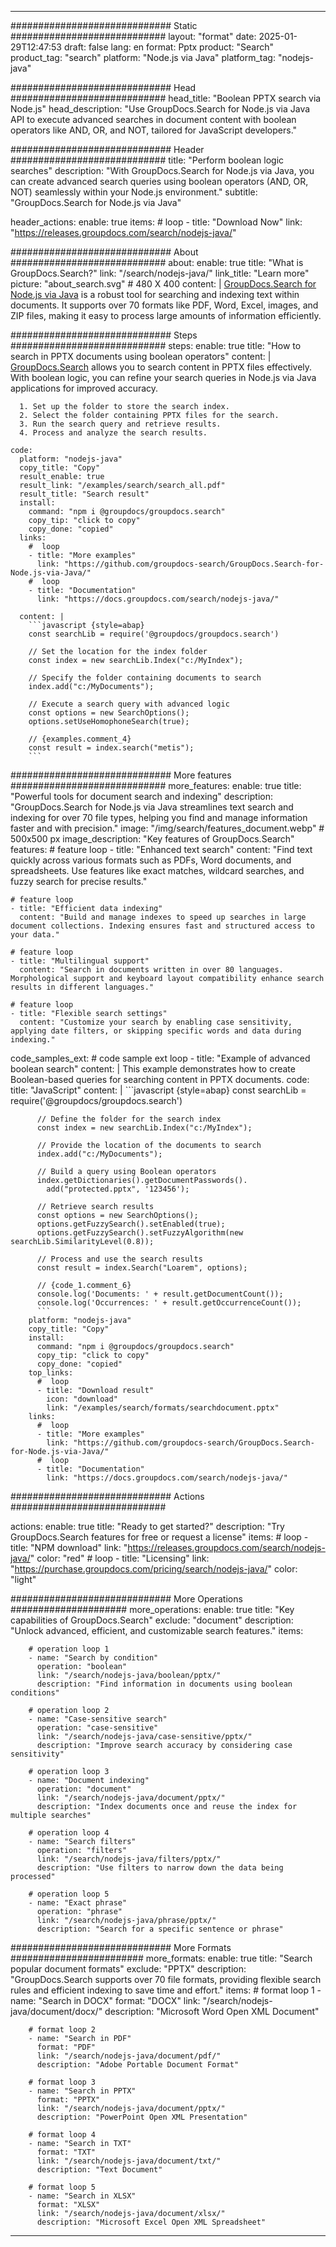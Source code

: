 
---
############################# Static ############################
layout: "format"
date:  2025-01-29T12:47:53
draft: false
lang: en
format: Pptx
product: "Search"
product_tag: "search"
platform: "Node.js via Java"
platform_tag: "nodejs-java"

############################# Head ############################
head_title: "Boolean PPTX search via Node.js"
head_description: "Use GroupDocs.Search for Node.js via Java API to execute advanced searches in document content with boolean operators like AND, OR, and NOT, tailored for JavaScript developers."

############################# Header ############################
title: "Perform boolean logic searches" 
description: "With GroupDocs.Search for Node.js via Java, you can create advanced search queries using boolean operators (AND, OR, NOT) seamlessly within your Node.js environment."
subtitle: "GroupDocs.Search for Node.js via Java" 

header_actions:
  enable: true
  items:
    #  loop
    - title: "Download Now"
      link: "https://releases.groupdocs.com/search/nodejs-java/"
      
############################# About ############################
about:
    enable: true
    title: "What is GroupDocs.Search?"
    link: "/search/nodejs-java/"
    link_title: "Learn more"
    picture: "about_search.svg" # 480 X 400
    content: |
       [GroupDocs.Search for Node.js via Java](/search/nodejs-java/) is a robust tool for searching and indexing text within documents. It supports over 70 formats like PDF, Word, Excel, images, and ZIP files, making it easy to process large amounts of information efficiently.

############################# Steps ############################
steps:
    enable: true
    title: "How to search in PPTX documents using boolean operators"
    content: |
      [GroupDocs.Search](/search/nodejs-java/) allows you to search content in PPTX files effectively. With boolean logic, you can refine your search queries in Node.js via Java applications for improved accuracy.
      
      1. Set up the folder to store the search index.
      2. Select the folder containing PPTX files for the search.
      3. Run the search query and retrieve results.
      4. Process and analyze the search results.
   
    code:
      platform: "nodejs-java"
      copy_title: "Copy"
      result_enable: true
      result_link: "/examples/search/search_all.pdf"
      result_title: "Search result"
      install:
        command: "npm i @groupdocs/groupdocs.search"
        copy_tip: "click to copy"
        copy_done: "copied"
      links:
        #  loop
        - title: "More examples"
          link: "https://github.com/groupdocs-search/GroupDocs.Search-for-Node.js-via-Java/"
        #  loop
        - title: "Documentation"
          link: "https://docs.groupdocs.com/search/nodejs-java/"
          
      content: |
        ```javascript {style=abap}
        const searchLib = require('@groupdocs/groupdocs.search')

        // Set the location for the index folder
        const index = new searchLib.Index("c:/MyIndex");

        // Specify the folder containing documents to search
        index.add("c:/MyDocuments");

        // Execute a search query with advanced logic
        const options = new SearchOptions();
        options.setUseHomophoneSearch(true);

        // {examples.comment_4}
        const result = index.search("metis");
        ```            

############################# More features ############################
more_features:
  enable: true
  title: "Powerful tools for document search and indexing"
  description: "GroupDocs.Search for Node.js via Java streamlines text search and indexing for over 70 file types, helping you find and manage information faster and with precision."
  image: "/img/search/features_document.webp" # 500x500 px
  image_description: "Key features of GroupDocs.Search"
  features:
    # feature loop
    - title: "Enhanced text search"
      content: "Find text quickly across various formats such as PDFs, Word documents, and spreadsheets. Use features like exact matches, wildcard searches, and fuzzy search for precise results."

    # feature loop
    - title: "Efficient data indexing"
      content: "Build and manage indexes to speed up searches in large document collections. Indexing ensures fast and structured access to your data."

    # feature loop
    - title: "Multilingual support"
      content: "Search in documents written in over 80 languages. Morphological support and keyboard layout compatibility enhance search results in different languages."

    # feature loop
    - title: "Flexible search settings"
      content: "Customize your search by enabling case sensitivity, applying date filters, or skipping specific words and data during indexing."
      
  code_samples_ext:
    # code sample ext loop
    - title: "Example of advanced boolean search"
      content: |
        This example demonstrates how to create Boolean-based queries for searching content in PPTX documents.
      code:
        title: "JavaScript"
        content: |
          ```javascript {style=abap}
          const searchLib = require('@groupdocs/groupdocs.search')
          
          // Define the folder for the search index
          const index = new searchLib.Index("c:/MyIndex");
              
          // Provide the location of the documents to search
          index.add("c:/MyDocuments");

          // Build a query using Boolean operators
          index.getDictionaries().getDocumentPasswords().
            add("protected.pptx", '123456');

          // Retrieve search results
          const options = new SearchOptions();
          options.getFuzzySearch().setEnabled(true);
          options.getFuzzySearch().setFuzzyAlgorithm(new searchLib.SimilarityLevel(0.8));

          // Process and use the search results
          const result = index.Search("Loarem", options);
          
          // {code_1.comment_6}
          console.log('Documents: ' + result.getDocumentCount());
          console.log('Occurrences: ' + result.getOccurrenceCount());
          ```
        platform: "nodejs-java"
        copy_title: "Copy"
        install:
          command: "npm i @groupdocs/groupdocs.search"
          copy_tip: "click to copy"
          copy_done: "copied"
        top_links:
          #  loop
          - title: "Download result"
            icon: "download"
            link: "/examples/search/formats/searchdocument.pptx"
        links:
          #  loop
          - title: "More examples"
            link: "https://github.com/groupdocs-search/GroupDocs.Search-for-Node.js-via-Java/"
          #  loop
          - title: "Documentation"
            link: "https://docs.groupdocs.com/search/nodejs-java/"
            

            


############################# Actions ############################

actions:
  enable: true
  title: "Ready to get started?"
  description: "Try GroupDocs.Search features for free or request a license"
  items:
    #  loop
    - title: "NPM download"
      link: "https://releases.groupdocs.com/search/nodejs-java/"
      color: "red"
        #  loop
    - title: "Licensing"
      link: "https://purchase.groupdocs.com/pricing/search/nodejs-java/"
      color: "light"


############################# More Operations #####################
more_operations:
    enable: true
    title: "Key capabilities of GroupDocs.Search"
    exclude: "document"
    description: "Unlock advanced, efficient, and customizable search features."
    items: 
          
        # operation loop 1
        - name: "Search by condition"
          operation: "boolean"
          link: "/search/nodejs-java/boolean/pptx/"
          description: "Find information in documents using boolean conditions"

        # operation loop 2
        - name: "Case-sensitive search"
          operation: "case-sensitive"
          link: "/search/nodejs-java/case-sensitive/pptx/"
          description: "Improve search accuracy by considering case sensitivity"

        # operation loop 3
        - name: "Document indexing"
          operation: "document"
          link: "/search/nodejs-java/document/pptx/"
          description: "Index documents once and reuse the index for multiple searches"

        # operation loop 4
        - name: "Search filters"
          operation: "filters"
          link: "/search/nodejs-java/filters/pptx/"
          description: "Use filters to narrow down the data being processed"

        # operation loop 5
        - name: "Exact phrase"
          operation: "phrase"
          link: "/search/nodejs-java/phrase/pptx/"
          description: "Search for a specific sentence or phrase"
          
        
          
############################# More Formats ########################
more_formats:
    enable: true
    title: "Search popular document formats"
    exclude: "PPTX"
    description: "GroupDocs.Search supports over 70 file formats, providing flexible search rules and efficient indexing to save time and effort."
    items: 
        # format loop 1
        - name: "Search in DOCX"
          format: "DOCX"
          link: "/search/nodejs-java/document/docx/"
          description: "Microsoft Word Open XML Document"
          
        # format loop 2
        - name: "Search in PDF"
          format: "PDF"
          link: "/search/nodejs-java/document/pdf/"
          description: "Adobe Portable Document Format"
          
        # format loop 3
        - name: "Search in PPTX"
          format: "PPTX"
          link: "/search/nodejs-java/document/pptx/"
          description: "PowerPoint Open XML Presentation"

        # format loop 4
        - name: "Search in TXT"
          format: "TXT"
          link: "/search/nodejs-java/document/txt/"
          description: "Text Document"
          
        # format loop 5
        - name: "Search in XLSX"
          format: "XLSX"
          link: "/search/nodejs-java/document/xlsx/"
          description: "Microsoft Excel Open XML Spreadsheet"
  

---